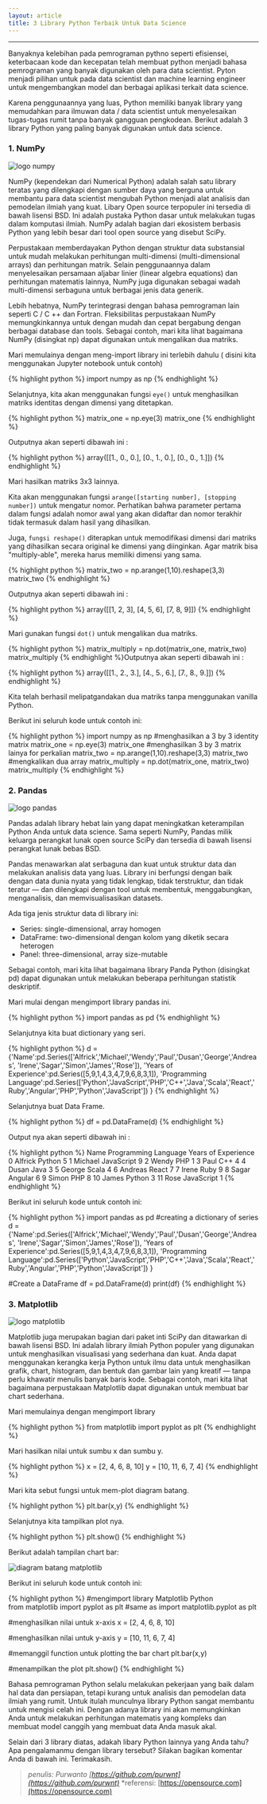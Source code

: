 ```yaml
---
layout: article
title: 3 Library Python Terbaik Untuk Data Science
---
```


---
Banyaknya kelebihan pada pemrograman pythno seperti efisiensei, keterbacaan kode dan kecepatan telah membuat python menjadi bahasa pemrograman yang banyak digunakan oleh para data scientist. Pyton menjadi pilihan untuk pada data scientist dan machine learning engineer untuk mengembangkan model dan berbagai aplikasi terkait data science.

Karena penggunaannya yang luas, Python memiliki banyak library yang memudahkan para ilmuwan data / data scientist untuk menyelesaikan tugas-tugas rumit tanpa banyak gangguan pengkodean. Berikut adalah 3 library Python yang paling banyak digunakan untuk data science.

### 1. NumPy

![logo numpy](https://upload.wikimedia.org/wikipedia/commons/thumb/1/1a/NumPy_logo.svg/1200px-NumPy_logo.svg.png)

NumPy (kependekan dari Numerical Python) adalah salah satu library teratas yang dilengkapi dengan sumber daya yang berguna untuk membantu para data scientist mengubah Python menjadi alat analisis dan pemodelan ilmiah yang kuat. Libary Open source terpopuler ini tersedia di bawah lisensi BSD. Ini adalah pustaka Python dasar untuk melakukan tugas dalam komputasi ilmiah. NumPy adalah bagian dari ekosistem berbasis Python yang lebih besar dari tool open source yang disebut SciPy.

Perpustakaan memberdayakan Python dengan struktur data substansial untuk mudah melakukan perhitungan multi-dimensi (multi-dimensional arrays) dan perhitungan matrik. Selain penggunaannya dalam menyelesaikan persamaan aljabar linier (linear algebra equations) dan perhitungan matematis lainnya, NumPy juga digunakan sebagai wadah multi-dimensi serbaguna untuk berbagai jenis data generik.

Lebih hebatnya, NumPy terintegrasi dengan bahasa pemrograman lain seperti C / C ++ dan Fortran. Fleksibilitas perpustakaan NumPy memungkinkannya untuk dengan mudah dan cepat bergabung dengan berbagai database dan tools. Sebagai contoh, mari kita lihat bagaimana NumPy (disingkat np) dapat digunakan untuk mengalikan dua matriks.

Mari memulainya dengan meng-import library ini terlebih dahulu ( disini kita menggunakan Jupyter notebook untuk contoh)

{% highlight python %}
import numpy as np
{% endhighlight %}

Selanjutnya, kita akan menggunakan fungsi `eye()` untuk menghasilkan matriks identitas dengan dimensi yang ditetapkan.

{% highlight python %}
matrix_one = np.eye(3)
matrix_one
{% endhighlight %}

Outputnya akan seperti dibawah ini : 

{% highlight python %}
array([[1., 0., 0.],
       [0., 1., 0.],
       [0., 0., 1.]])
{% endhighlight %}

Mari hasilkan matriks 3x3 lainnya.

Kita akan menggunakan fungsi `arange([starting number], [stopping number])` untuk mengatur nomor. Perhatikan bahwa parameter pertama dalam fungsi adalah nomor awal yang akan didaftar dan nomor terakhir tidak termasuk dalam hasil yang dihasilkan.

Juga, `fungsi reshape()` diterapkan untuk memodifikasi dimensi dari matriks yang dihasilkan secara original ke dimensi yang diinginkan. Agar matrik bisa "multiply-able", mereka harus memiliki dimensi yang sama.

{% highlight python %}
matrix_two = np.arange(1,10).reshape(3,3)
matrix_two
{% endhighlight %}

Outputnya akan seperti dibawah ini : 

{% highlight python %}
array([[1, 2, 3],
       [4, 5, 6],
       [7, 8, 9]])
{% endhighlight %}

Mari gunakan fungsi `dot()` untuk mengalikan dua matriks.

{% highlight python %}
matrix_multiply = np.dot(matrix_one, matrix_two)
matrix_multiply
{% endhighlight %}Outputnya akan seperti dibawah ini : 

{% highlight python %}
array([[1., 2., 3.],
       [4., 5., 6.],
       [7., 8., 9.]])
{% endhighlight %}

Kita telah berhasil melipatgandakan dua matriks tanpa menggunakan vanilla Python.

Berikut ini seluruh kode untuk contoh ini:

{% highlight python %}
import numpy as np
#menghasilkan a 3 by 3 identity matrix
matrix_one = np.eye(3)
matrix_one
#menghasilkan 3 by 3 matrix lainya for perkalian
matrix_two = np.arange(1,10).reshape(3,3)
matrix_two
#mengkalikan dua array
matrix_multiply = np.dot(matrix_one, matrix_two)
matrix_multiply
{% endhighlight %}

### 2. Pandas

![logo pandas](https://pandas.pydata.org/_static/pandas_logo.png)

Pandas adalah library hebat lain yang dapat meningkatkan keterampilan Python Anda untuk data science. Sama seperti NumPy, Pandas milik keluarga perangkat lunak open source SciPy dan tersedia di bawah lisensi perangkat lunak bebas BSD.

Pandas menawarkan alat serbaguna dan kuat untuk struktur data dan melakukan analisis data yang luas. Library ini berfungsi dengan baik dengan data dunia nyata yang tidak lengkap, tidak terstruktur, dan tidak teratur — dan dilengkapi dengan tool untuk membentuk, menggabungkan, menganalisis, dan memvisualisasikan datasets.

Ada tiga jenis struktur data di library ini:

- Series: single-dimensional, array homogen
- DataFrame: two-dimensional dengan kolom yang diketik secara heterogen
- Panel: three-dimensional, array size-mutable

Sebagai contoh, mari kita lihat bagaimana library Panda Python (disingkat pd) dapat digunakan untuk melakukan beberapa perhitungan statistik deskriptif.

Mari mulai dengan mengimport library pandas ini.

{% highlight python %}
import pandas as pd
{% endhighlight %}

Selanjutnya kita buat dictionary yang seri.

{% highlight python %}
d = {'Name':pd.Series(['Alfrick','Michael','Wendy','Paul','Dusan','George','Andreas',
   'Irene','Sagar','Simon','James','Rose']),
   'Years of Experience':pd.Series([5,9,1,4,3,4,7,9,6,8,3,1]),
   'Programming Language':pd.Series(['Python','JavaScript','PHP','C++','Java','Scala','React','Ruby','Angular','PHP','Python','JavaScript'])
    }
{% endhighlight %}

Selanjutnya buat Data Frame.

{% highlight python %}
df = pd.DataFrame(d)
{% endhighlight %}

Output nya akan seperti dibawah ini :

{% highlight python %}
      Name Programming Language  Years of Experience
0   Alfrick               Python                    5
1   Michael           JavaScript                    9
2     Wendy                  PHP                    1
3      Paul                  C++                    4
4     Dusan                 Java                    3
5    George                Scala                    4
6   Andreas                React                    7
7     Irene                 Ruby                    9
8     Sagar              Angular                    6
9     Simon                  PHP                    8
10    James               Python                    3
11     Rose           JavaScript                    1
{% endhighlight %}

Berikut ini seluruh kode untuk contoh ini:

{% highlight python %}
import pandas as pd
#creating a dictionary of series
d = {'Name':pd.Series(['Alfrick','Michael','Wendy','Paul','Dusan','George','Andreas',
   'Irene','Sagar','Simon','James','Rose']),
   'Years of Experience':pd.Series([5,9,1,4,3,4,7,9,6,8,3,1]),
   'Programming Language':pd.Series(['Python','JavaScript','PHP','C++','Java','Scala','React','Ruby','Angular','PHP','Python','JavaScript'])
    }

#Create a DataFrame
df = pd.DataFrame(d)
print(df)
{% endhighlight %}

### 3. Matplotlib

![logo matplotlib](https://matplotlib.org/_static/logo2.png)

Matplotlib juga merupakan bagian dari paket inti SciPy dan ditawarkan di bawah lisensi BSD. Ini adalah library ilmiah Python populer yang digunakan untuk menghasilkan visualisasi yang sederhana dan kuat. Anda dapat menggunakan kerangka kerja Python untuk ilmu data untuk menghasilkan grafik, chart, histogram, dan bentuk dan gambar lain yang kreatif — tanpa perlu khawatir menulis banyak baris kode. Sebagai contoh, mari kita lihat bagaimana perpustakaan Matplotlib dapat digunakan untuk membuat bar chart sederhana.

Mari memulainya dengan mengimport library

{% highlight python %}
from matplotlib import pyplot as plt
{% endhighlight %}

Mari hasilkan nilai untuk sumbu x dan sumbu y.

{% highlight python %}
x = [2, 4, 6, 8, 10]
y = [10, 11, 6, 7, 4]
{% endhighlight %}

Mari kita sebut fungsi untuk mem-plot diagram batang.

{% highlight python %}
plt.bar(x,y)
{% endhighlight %}

Selanjutnya kita tampilkan plot nya.

{% highlight python %}
plt.show()
{% endhighlight %}

Berikut adalah tampilan chart bar:

![diagram batang matplotlib](https://opensource.com/sites/default/files/uploads/matplotlib_barchart.png)

Berikut ini seluruh kode untuk contoh ini:

{% highlight python %}
#mengimport library Matplotlib Python  
from matplotlib import pyplot as plt
#same as import matplotlib.pyplot as plt
 
#menghasilkan nilai untuk x-axis 
x = [2, 4, 6, 8, 10]
 
#menghasilkan nilai untuk y-axis 
y = [10, 11, 6, 7, 4]
 
#memanggil function untuk plotting the bar chart
plt.bar(x,y)
 
#menampilkan the plot
plt.show()
{% endhighlight %}

Bahasa pemrograman Python selalu melakukan pekerjaan yang baik dalam hal data dan persiapan, tetapi kurang untuk analisis dan pemodelan data ilmiah yang rumit. Untuk itulah munculnya library Python sangat membantu untuk mengisi celah ini. Dengan adanya library ini akan memungkinkan Anda untuk melakukan perhitungan matematis yang kompleks dan membuat model canggih yang membuat data Anda masuk akal.

Selain dari 3 library diatas, adakah libary Python lainnya yang Anda tahu? Apa pengalamanmu dengan library tersebut? Silakan bagikan komentar Anda di bawah ini. Terimakasih.

> *penulis: Purwanto [https://github.com/purwnt](https://github.com/purwnt)*
> *referensi: [https://opensource.com](https://opensource.com)
